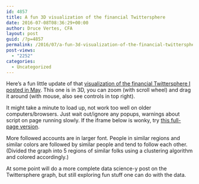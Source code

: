 ```yaml
---
id: 4857
title: A fun 3D visualization of the financial Twittersphere
date: 2016-07-08T08:36:29+00:00
author: Druce Vertes, CFA
layout: post
guid: /?p=4857
permalink: /2016/07/a-fun-3d-visualization-of-the-financial-twittersphere/
post-views:
  - "2252"
categories:
  - Uncategorized
---
```

Here’s a fun little update of that [visualization of the financial Twittersphere I posted in May](/2016/05/the-top-100-people-to-follow-to-discover-financial-news-on-twitter-april-2016/). This one is in 3D, you can zoom (with scroll wheel) and drag it around (with mouse, also see controls in top right).

It might take a minute to load up, not work too well on older computers/browsers. Just wait out/ignore any popups, warnings about script on page running slowly. If the iframe below is wonky, try [this full-page version](https://plot.ly/~drucev/94/network-of-follows/).  
<!--more-->



More followed accounts are in larger font. People in similar regions and similar colors are followed by similar people and tend to follow each other. (Divided the graph into 5 regions of similar folks using a clustering algorithm and colored accordingly.)

At some point will do a more complete data science-y post on the Twittersphere graph, but still exploring fun stuff one can do with the data.
